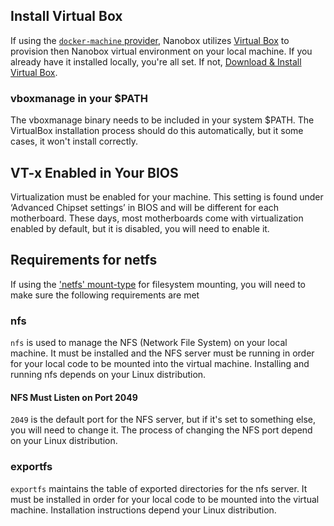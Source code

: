 ## Install Virtual Box
If using the [`docker-machine` provider](/local-config/configure-nanobox/#provider), Nanobox utilizes [Virtual Box](https://www.virtualbox.org/) to provision then Nanobox virtual environment on your local machine. If you already have it installed locally, you're all set. If not, [Download & Install Virtual Box](https://www.virtualbox.org/wiki/Linux_Downloads).

### vboxmanage in your $PATH
The vboxmanage binary needs to be included in your system $PATH. The VirtualBox installation process should do this automatically, but it some cases, it won't install correctly.

## VT-x Enabled in Your BIOS
Virtualization must be enabled for your machine. This setting is found under ‘Advanced Chipset settings’ in BIOS and will be different for each motherboard. These days, most motherboards come with virtualization enabled by default, but it is disabled, you will need to enable it.

## Requirements for netfs
If using the ['netfs' mount-type](/local-config/configure-nanobox/#mount-type) for filesystem mounting, you will need to make sure the following requirements are met

### nfs
`nfs` is used to manage the NFS (Network File System) on your local machine. It must be installed and the NFS server must be running in order for your local code to be mounted into the virtual machine. Installing and running nfs depends on your Linux distribution.

#### NFS Must Listen on Port 2049
`2049` is the default port for the NFS server, but if it's set to something else, you will need to change it. The process of changing the NFS port depend on your Linux distribution.

### exportfs
`exportfs` maintains the table of exported directories for the nfs server. It must be installed in order for your local code to be mounted into the virtual machine. Installation instructions depend your Linux distribution.
